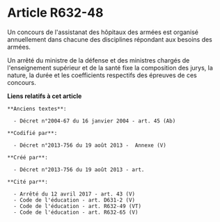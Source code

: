# Article R632-48

Un concours de l'assistanat des hôpitaux des armées est organisé annuellement dans chacune des disciplines répondant aux
besoins des armées.

Un arrêté du ministre de la défense et des ministres chargés de l'enseignement supérieur et de la santé fixe la composition
des jurys, la nature, la durée et les coefficients respectifs des épreuves de ces concours.

**Liens relatifs à cet article**

	**Anciens textes**:

	  - Décret n°2004-67 du 16 janvier 2004 - art. 45 (Ab)

	**Codifié par**:

	  - Décret n°2013-756 du 19 août 2013 -  Annexe (V)

	**Créé par**:

	  - Décret n°2013-756 du 19 août 2013 - art.

	**Cité par**:

	  - Arrêté du 12 avril 2017 - art. 43 (V)
	  - Code de l'éducation - art. D631-2 (V)
	  - Code de l'éducation - art. R632-49 (VT)
	  - Code de l'éducation - art. R632-65 (V)
